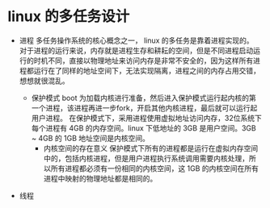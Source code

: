 # linux 的多任务设计

- 进程
    多任务操作系统的核心概念之一， linux 的多任务是靠着进程实现的。
    对于进程的运行来说，内存就是进程生存和耕耘的空间，但是不同进程启动运行的时机不同，直接以物理地址来访问内存是非常不安全的，因为这样所有进程都运行在了同样的地址空间下，无法实现隔离，进程之间的内存占用交错，想想就很混乱。
    - 保护模式
        boot 为加载内核进行准备，然后进入保护模式运行起内核的第一个进程，该进程再进一步fork，开启其他内核进程，最后就可以运行起用户进程。
        在保护模式下，采用进程使用虚拟地址访问内存，32位系统下每个进程有 4GB 的内存空间。linux 下低地址的 3GB 是用户空间。3GB ~ 4GB 的 1GB 地址空间是内核空间。
        - 内核空间的存在意义
            保护模式下所有的进程都是运行在虚拟内存空间中的，包括内核进程，但是用户进程执行系统调用需要内核处理，所以所有进程都必须有一份相同的内核空间，这 1GB 的内核空间在所有进程中映射的物理地址都是相同的。

- 线程
